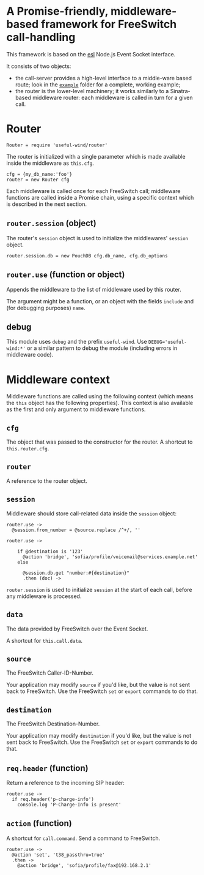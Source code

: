 A Promise-friendly, middleware-based framework for FreeSwitch call-handling
===========================================================================

This framework is based on the [esl](https://github.com/shimaore/esl) Node.js Event Socket interface.

It consists of two objects:
- the call-server provides a high-level interface to a middle-ware based route; look in the [`example`](https://github.com/shimaore/useful-wind) folder for a complete, working example;
- the router is the lower-level machinery; it works similarly to a Sinatra-based middleware router: each middleware is called in turn for a given call.

Router
======

    Router = require 'useful-wind/router'

The router is initialized with a single parameter which is made available inside the middleware as `this.cfg`.

    cfg = {my_db_name:'foo'}
    router = new Router cfg

Each middleware is called once for each FreeSwitch call; middleware functions are called inside a Promise chain, using a specific context which is described in the next section.

`router.session` (object)
----------------

The router's `session` object is used to initialize the middlewares' `session` object.

    router.session.db = new PouchDB cfg.db_name, cfg.db_options

`router.use` (function or object)
------------

Appends the middleware to the list of middleware used by this router.

The argument might be a function, or an object with the fields `include` and (for debugging purposes) `name`.

debug
-----

This module uses `debug` and the prefix `useful-wind`. Use `DEBUG='useful-wind:*'` or a similar pattern to debug the module (including errors in middleware code).


Middleware context
==================

Middleware functions are called using the following context (which means the `this` object has the following properties).
This context is also available as the first and only argument to middleware functions.

`cfg`
-----

The object that was passed to the constructor for the router.
A shortcut to `this.router.cfg`.

`router`
--------

A reference to the router object.

`session`
---------

Middleware should store call-related data inside the `session` object:

    router.use ->
      @session.from_number = @source.replace /^+/, ''

    router.use ->

        if @destination is '123'
          @action 'bridge', 'sofia/profile/voicemail@services.example.net'
        else

          @session.db.get "number:#{destination}"
          .then (doc) ->

`router.session` is used to initialize `session` at the start of each call, before any middleware is processed.

`data`
------

The data provided by FreeSwitch over the Event Socket.

A shortcut for `this.call.data`.

`source`
--------

The FreeSwitch Caller-ID-Number.

Your application may modify `source` if you'd like, but the value is not sent back to FreeSwitch. Use the FreeSwitch `set` or `export` commands to do that.

`destination`
-------------

The FreeSwitch Destination-Number.

Your application may modify `destination` if you'd like, but the value is not sent back to FreeSwitch. Use the FreeSwitch `set` or `export` commands to do that.

`req.header` (function)
------------

Return a reference to the incoming SIP header:

    router.use ->
      if req.header('p-charge-info')
        console.log 'P-Charge-Info is present'

`action` (function)
--------

A shortcut for `call.command`. Send a command to FreeSwitch.

    router.use ->
      @action 'set', 't38_passthru=true'
      .then ->
        @action 'bridge', 'sofia/profile/fax@192.168.2.1'

